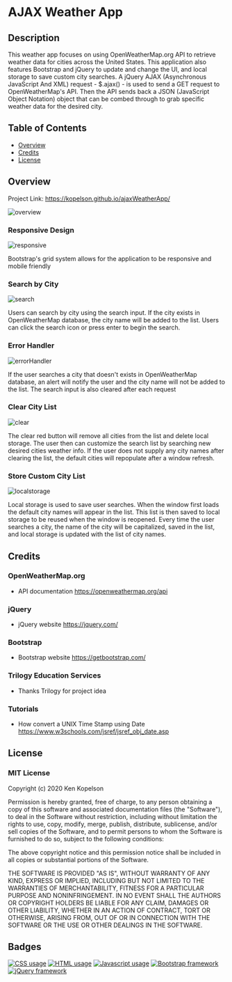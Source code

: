# AJAX Weather App

## Description
 <p>This weather app focuses on using OpenWeatherMap.org API to retrieve weather data for cities across the United States.
 This application also features Bootstrap and jQuery to update and change the UI, and local storage to save custom city searches.
 A jQuery AJAX (Asynchronous JavaScript And XML) request - $.ajax() - is used to send a GET request to OpenWeatherMap's API.
 Then the API sends back a JSON (JavaScript Object Notation) object that can be combed through to grab specific weather data for the desired city.</p> 

## Table of Contents

* [Overview](#overview)
* [Credits](#credits)
* [License](#license)

## Overview
Project Link: https://kopelson.github.io/ajaxWeatherApp/

![overview](https://user-images.githubusercontent.com/57735283/95258455-a5271900-07da-11eb-8493-18c27100543b.PNG)

### Responsive Design
![responsive](https://user-images.githubusercontent.com/57735283/95257999-fa165f80-07d9-11eb-9e26-51c2c18cc9a6.gif)

<p>Bootstrap's grid system allows for the application to be responsive and mobile friendly</p>

### Search by City
![search](https://user-images.githubusercontent.com/57735283/95258003-fbe02300-07d9-11eb-979a-a5a8c303a52d.gif)

<p>Users can search by city using the search input. If the city exists in OpenWeatherMap database, the city name will be added to the list. 
 Users can click the search icon or press enter to begin the search. </p>

### Error Handler
![errorHandler](https://user-images.githubusercontent.com/57735283/95258025-039fc780-07da-11eb-93b8-fc79c30d6100.gif)

<p>If the user searches a city that doesn't exists in OpenWeatherMap database, an alert will notify the user and the city name will not be added to the list.
 The search input is also cleared after each request </p>

### Clear City List
![clear](https://user-images.githubusercontent.com/57735283/95258006-fe427d00-07d9-11eb-9dc4-ad55e4d06f4f.gif)

<p>The clear red button will remove all cities from the list and delete local storage. The user then can customize the search list 
 by searching new desired cities weather info. If the user does not supply any city names after clearing the list, the default cities will repopulate after a
 window refresh.</p>

### Store Custom City List
![localstorage](https://user-images.githubusercontent.com/57735283/95258015-013d6d80-07da-11eb-845e-39c3c0250d03.gif)

<p>Local storage is used to save user searches. When the window first loads the default city names will appear in the list. This list is then saved to local storage
 to be reused when the window is reopened. Every time the user searches a city, the name of the city will be capitalized, saved in the list, and local storage is 
 updated with the list of city names.</p>

## Credits

### OpenWeatherMap.org
  * API documentation https://openweathermap.org/api

### jQuery
  * jQuery website https://jquery.com/

### Bootstrap
  * Bootstrap website https://getbootstrap.com/
  
### Trilogy Education Services
  * Thanks Trilogy for project idea

### Tutorials
  * How convert a UNIX Time Stamp using Date https://www.w3schools.com/jsref/jsref_obj_date.asp

## License

### MIT License

Copyright (c) 2020 Ken Kopelson

Permission is hereby granted, free of charge, to any person obtaining a copy
of this software and associated documentation files (the "Software"), to deal
in the Software without restriction, including without limitation the rights
to use, copy, modify, merge, publish, distribute, sublicense, and/or sell
copies of the Software, and to permit persons to whom the Software is
furnished to do so, subject to the following conditions:

The above copyright notice and this permission notice shall be included in all
copies or substantial portions of the Software.

THE SOFTWARE IS PROVIDED "AS IS", WITHOUT WARRANTY OF ANY KIND, EXPRESS OR
IMPLIED, INCLUDING BUT NOT LIMITED TO THE WARRANTIES OF MERCHANTABILITY,
FITNESS FOR A PARTICULAR PURPOSE AND NONINFRINGEMENT. IN NO EVENT SHALL THE
AUTHORS OR COPYRIGHT HOLDERS BE LIABLE FOR ANY CLAIM, DAMAGES OR OTHER
LIABILITY, WHETHER IN AN ACTION OF CONTRACT, TORT OR OTHERWISE, ARISING FROM,
OUT OF OR IN CONNECTION WITH THE SOFTWARE OR THE USE OR OTHER DEALINGS IN THE
SOFTWARE.

## Badges
<a href="https://img.shields.io/badge/CSS-7.0%25-purple"><img alt="CSS usage" src="https://img.shields.io/badge/CSS-7.0%25-purple"></a> <a href="https://img.shields.io/badge/HTML-34.2%25-red"><img alt="HTML usage" src="https://img.shields.io/badge/HTML-34.2%25-red"></a> <a href="https://img.shields.io/badge/JavaScript-58.8%25-yellow"><img alt="Javascript usage" src="https://img.shields.io/badge/JavaScript-58.8%25-yellow"></a> <a href="https://img.shields.io/badge/Frameworks-Bootstrap-blue"><img alt="Bootstrap framework" src="https://img.shields.io/badge/Frameworks-Bootstrap-blue"></a> <a href="https://img.shields.io/badge/Frameworks-jQuery-blue"><img alt="jQuery framework" src="https://img.shields.io/badge/Frameworks-jQuery-blue"></a>
